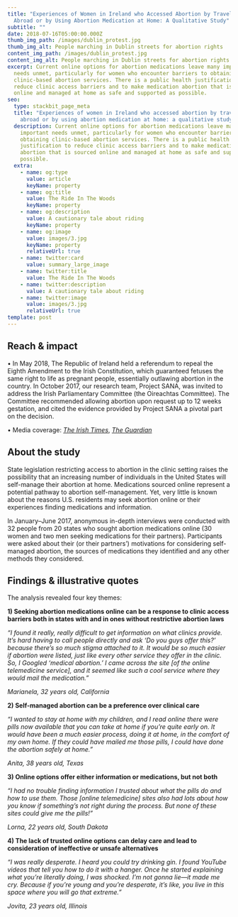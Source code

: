 ```yaml
---
title: "Experiences of Women in Ireland who Accessed Abortion by Travelling
  Abroad or by Using Abortion Medication at Home: A Qualitative Study"
subtitle: ""
date: 2018-07-16T05:00:00.000Z
thumb_img_path: /images/dublin_protest.jpg
thumb_img_alt: People marching in Dublin streets for abortion rights
content_img_path: /images/dublin_protest.jpg
content_img_alt: People marching in Dublin streets for abortion rights
excerpt: Current online options for abortion medications leave many important
  needs unmet, particularly for women who encounter barriers to obtaining
  clinic-based abortion services. There is a public health justification to
  reduce clinic access barriers and to make medication abortion that is sourced
  online and managed at home as safe and supported as possible.
seo:
  type: stackbit_page_meta
  title: "Experiences of women in Ireland who accessed abortion by travelling
    abroad or by using abortion medication at home: a qualitative study"
  description: Current online options for abortion medications leave many
    important needs unmet, particularly for women who encounter barriers to
    obtaining clinic-based abortion services. There is a public health
    justification to reduce clinic access barriers and to make medication
    abortion that is sourced online and managed at home as safe and supported as
    possible.
  extra:
    - name: og:type
      value: article
      keyName: property
    - name: og:title
      value: The Ride In The Woods
      keyName: property
    - name: og:description
      value: A cautionary tale about riding
      keyName: property
    - name: og:image
      value: images/3.jpg
      keyName: property
      relativeUrl: true
    - name: twitter:card
      value: summary_large_image
    - name: twitter:title
      value: The Ride In The Woods
    - name: twitter:description
      value: A cautionary tale about riding
    - name: twitter:image
      value: images/3.jpg
      relativeUrl: true
template: post
---
```

## Reach & impact

• In May 2018, The Republic of Ireland held a referendum to repeal the Eighth Amendment to the Irish Constitution, which guaranteed fetuses the same right to life as pregnant people, essentially outlawing abortion in the country. In October 2017, our research team, Project SANA, was invited to address the Irish Parliamentary Committee (the Oireachtas Committee). The Committee recommended allowing abortion upon request up to 12 weeks gestation, and cited the evidence provided by Project SANA a pivotal part on the decision.

• Media coverage: [*The Irish Times*](https://www.thetimes.co.uk/article/women-buying-illegal-pills-swayed-abortion-decision-tvp2kffst), [*The Guardian*](https://www.theguardian.com/world/2016/oct/17/home-abortion-kits-women-ireland-study)

## About the study 
State legislation restricting access to abortion in the clinic setting raises the possibility that an increasing
number of individuals in the United States will self-manage their abortion at home. Medications sourced online represent
a potential pathway to abortion self-management. Yet, very little is known about the reasons U.S. residents may
seek abortion online or their experiences finding medications and information.

In January–June 2017, anonymous in-depth interviews were conducted with 32 people from 20 states who sought abortion medications online (30 women and two men seeking medications for their partners). Participants were asked about their (or their partners’) motivations for considering self-managed abortion, the sources of medications they identified and any other methods they considered. 

## Findings & illustrative quotes
The analysis revealed four key themes:  

**1) Seeking abortion medications online can be a response to clinic access barriers both in states with and in ones without restrictive abortion laws**  

*“I found it really, really difficult to get information on
what clinics provide. It’s hard having to call people directly
and ask ‘Do you guys offer this?’ because there’s so much
stigma attached to it. It would be so much easier if abortion
were listed, just like every other service they offer in the
clinic. So, I Googled ‘medical abortion.’ I came across the
site [of the online telemedicine service], and it seemed like
such a cool service where they would mail the medication.”* 

*Marianela, 32 years old, California* 

**2) Self-managed abortion can be a preference over clinical care**  

*“I wanted to stay at home with my children, and I read
online there were pills now available that you can take at
home if you’re quite early on. It would have been a much
easier process, doing it at home, in the comfort of my own
home. If they could have mailed me those pills, I could
have done the abortion safely at home.”*

*Anita, 38 years old, Texas* 

**3) Online options offer either information or medications, but not both**  

*“I had no trouble finding information I trusted about
what the pills do and how to use them. Those [online telemedicine]
sites also had lots about how you know if something’s
not right during the process. But none of these sites
could give me the pills!”* 

*Lorna, 22 years old, South Dakota*  

**4) The lack of trusted online options can delay care and lead to consideration of ineffective or unsafe alternatives** 

*“I was really desperate. I heard you could try drinking
gin. I found YouTube videos that tell you how to do it with
a hanger. Once he started explaining what you’re literally
doing, I was shocked. I’m not gonna lie—it made me cry.
Because if you’re young and you’re desperate, it’s like, you
live in this space where you will go that extreme.”*  

*Jovita, 23 years old, Illinois* 